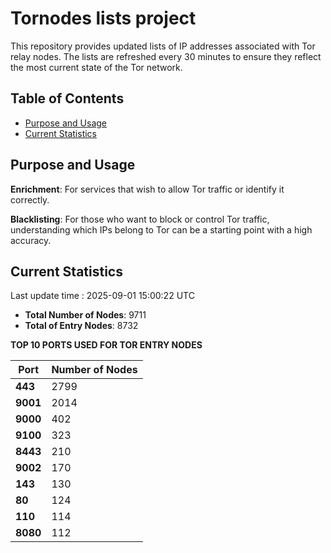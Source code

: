 # Tornodes lists project

This repository provides updated lists of IP addresses associated with Tor relay nodes. The lists are refreshed every 30 minutes to ensure they reflect the most current state of the Tor network.

## Table of Contents

- [Purpose and Usage](#purpose-and-usage)
- [Current Statistics](#current-statistics)


## Purpose and Usage

**Enrichment**: For services that wish to allow Tor traffic or identify it correctly.

**Blacklisting**: For those who want to block or control Tor traffic, understanding which IPs belong to Tor can be a starting point with a high accuracy.

## Current Statistics

Last update time : 2025-09-01 15:00:22 UTC

- **Total Number of Nodes**: 9711
- **Total of Entry Nodes**: 8732

**TOP 10 PORTS USED FOR TOR ENTRY NODES**

| **Port** | **Number of Nodes** |
|------|-----------------|
| **443**   | 2799  |
| **9001**   | 2014  |
| **9000**   | 402  |
| **9100**   | 323  |
| **8443**   | 210  |
| **9002**   | 170  |
| **143**   | 130  |
| **80**   | 124  |
| **110**   | 114  |
| **8080**   | 112  |

